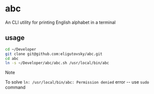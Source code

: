 # abc

An CLI utility for printing English alphabet in a terminal

## usage

```bash
cd ~/Developer
git clone git@github.com:eligutovsky/abc.git
cd abc
ln -s ~/Developer/abc/abc.sh /usr/local/bin/abc
```

> [!NOTE]
> To solve `ln: /usr/local/bin/abc: Permission denied` error -- use `sudo` command
